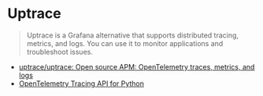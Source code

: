# Uptrace

> Uptrace is a Grafana alternative that supports distributed tracing, metrics, and logs. You can use it to monitor applications and troubleshoot issues.

- [uptrace/uptrace: Open source APM: OpenTelemetry traces, metrics, and logs](https://github.com/uptrace/uptrace)
- [OpenTelemetry Tracing API for Python](https://uptrace.dev/opentelemetry/python-tracing.html#opentelemetry-apm)

